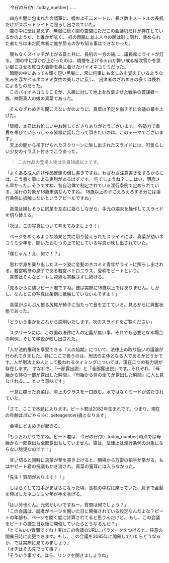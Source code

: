 　*今日の日付*{: .today_number}……

　四方を闇に包まれた会議室に、幅およそ二メートル、長さ数十メートルの長机だけがスポットライトに照らし出されていた。  
　闇の中に壁は見えず、無限に続く闇の空間にただこの会議机だけが存在しているかのようだ、と誰かが呟く。
机の両脇に並ぶ人々の顔は影に隠れ、集められた者たちは未だ同席者に誰が居るのかも知る事はできなかった。

　間もなくスイッチが上がる音と共に、長机の一方の端…… 議長席にライトが灯る。
闇の中に浮かび上がったのは、噴煙を上げる火山か舞い散る桜吹雪かを思い起こさせる紅白の着物を身に着けたバイオネコミミだった。  
　暗闇の中にあっても輝く短い黒髪に、常に何事にも楽しみを覚えているような笑みを浮かべるネコミミ女性の美しさに反し、
出席者のざわめきの多くは畏れによるものだった。  
　このバイオネコミミこそが、人類に対して地上を放棄させた戦争の首謀者一族、神野真人の娘の真菜であった。

　そんなざわめきも聞こえないかのように、真菜は予定を崩さずに会議の幕を上げた。

「皆様、本日はお忙しい中お越しくださりありがとうございます。
各勢力で重責を帯びていらっしゃる皆様に話し合って頂きたいのは、このテーマでございます」  
　天上の闇から吊下げられたスクリーンに映し出されたスライドには、可愛らしい少女のイラスト付きでこうあった。

> この作品の登場人物は全員18歳以上です。

「よくある成人向け作品冒頭の但し書きですね。わざわざ注意書きをするからには、こう書く事による実利があるはずです。
何でしょうね？ ……はい、明彦さん早かった。そうですね、各自治体で制定されている淫行条例で定められている、淫行の対象が18歳未満なんですね。
18歳以上の子にえろえろする分には淫行条例に抵触しないというアピールですね」

　真菜は嬉しそうに尻尾を左右に揺らしながら、手元の端末を操作してスライドを切り替える。

「次は、この写真について考えてみましょう！」

　ページをめくるような効果と共に切り替えられたスライドには、真菜が幼いネコミミ少年を、開いたおむつの上で犯している写真が映し出されていた。

「僕じゃん！え、何で！？」

　思わず身を乗り出したスーツ姿に金髪のネコミミ青年がライトに照らし出される。若宮明彦の息子である若宮ペトロニウス、愛称をピートという。  
　真菜はそんなピートに視線も寄越さずに続ける。

「見るからに幼いピート君ですね。彼は実際に18歳以上ではありません。しかし、なんとこの写真は条例に抵触していないんですよ！」

　真菜がぶんぶん振る尻尾が椅子に当たって音を立てている。見るからに興奮状態であった。

「どういう事かをこれから説明いたします。次のスライドをご覧ください」

　スクリーンには、この国の法律に人の定義が無い事、それでも必要となる場合の判例、そして学説が映し出された。

「人が法的権利を享受できる『人の始期』について、法律上の取り扱いの議論が行われてきました。特にここで扱うのは、刑法の主体となる人であるかどうかです。人が刑法上の人として扱われるタイミングについては、現在二つの有力説が存在します。
すなわち、『一部露出説』と『全部露出説』です。それぞれ、『母胎から体の一部が露出した瞬間』、『母胎から体の全てが露出した瞬間』に人と見なされる…… という意味です」

　一息に喋った真菜は、卓上のグラスを一口飲む。水ではなくミードが満たされていた。

「さて、ここで本題に入ります。ピート君は2082年生まれです。つまり、現在の年齢は*ほにゃらら*{: .peteagenow}歳となります」

　会場にどよめきが起きる。

「もうおわかりですね。ピート君は、*今日の日付*{: .today_number}時点では母胎から一部露出も全部露出もしていません。彼は、法律上は淫行条例の対象にならない胎児なのです！」

　言い切ると同時に真菜が拳を突き上げると、開場から万雷の拍手が挙がる。もはやピート君の抗議もかき消され、真菜の猫耳には入らなかった。

「先生！質問があります！！」

　しばらくして拍手がまばらになった頃、長机の中程に座っていた、肩まで金髪を伸ばしたネコミミ少年が手を挙げる。

「はい芳也くん。元気がいいですねー。質問は何でしょう？」  
「この会議は、読者がページを開いた日に開催されている設定なんだよな？ピートの年齢も、ページを開く度に計算されてると思うんだけど。
もし、この会議をピートの誕生日以後に開催していたらどうなるんだ？」  
「とてもいい質問ですね！実はこの会議のURLにパラメータをつけると、任意の開催日時に変更できます。もし、この会議を2085年に開催していたらどうなるか、では実際に見てみましょう」  
「オチはその先でって事？」  
「そういう事です。ほら、リンクを開きましょうね」
